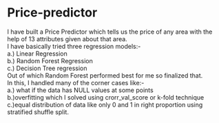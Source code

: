 # Price-predictor
I have built a Price Predictor which tells us the price of any area with the help of 13 attributes given about that area. </br>
I have basically tried three regression models:- </br>
a.) Linear Regression </br>
b.) Random Forest Regression </br>
c.) Decision Tree regression </br>
Out of which Random Forest performed best for me so finalized that. </br>
In this, I handled many of the corner cases like:- </br>
a.) what if the data has NULL values at some points </br>
b.)overfitting which I solved using crorr_val_score or k-fold technique </br>
c.)equal distribution of data like only 0 and 1 in right proportion using stratified shuffle split. </br>
